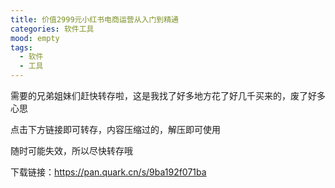 ```yaml
---
title: 价值2999元小红书电商运营从入门到精通
categories: 软件工具
mood: empty
tags:
  - 软件
  - 工具
---
```





需要的兄弟姐妹们赶快转存啦，这是我找了好多地方花了好几千买来的，废了好多心思




点击下方链接即可转存，内容压缩过的，解压即可使用




随时可能失效，所以尽快转存哦







下载链接：https://pan.quark.cn/s/9ba192f071ba














